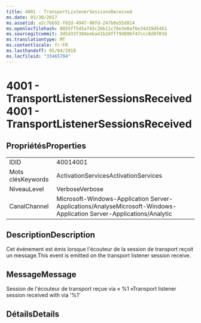 ```yaml
---
title: 4001 - TransportListenerSessionsReceived
ms.date: 03/30/2017
ms.assetid: a2c7bb92-f02d-4947-98fd-247b0a55d814
ms.openlocfilehash: 0855ff545a743c26b11c78e3e8af6e34d19d5461
ms.sourcegitcommit: 3d5d33f384eeba41b2dff79d096f47ccc8d8f03d
ms.translationtype: MT
ms.contentlocale: fr-FR
ms.lasthandoff: 05/04/2018
ms.locfileid: "33465794"
---
```

# <a name="4001---transportlistenersessionsreceived"></a><span data-ttu-id="fca1c-102">4001 - TransportListenerSessionsReceived</span><span class="sxs-lookup"><span data-stu-id="fca1c-102">4001 - TransportListenerSessionsReceived</span></span>
## <a name="properties"></a><span data-ttu-id="fca1c-103">Propriétés</span><span class="sxs-lookup"><span data-stu-id="fca1c-103">Properties</span></span>  
  
|||  
|-|-|  
|<span data-ttu-id="fca1c-104">ID</span><span class="sxs-lookup"><span data-stu-id="fca1c-104">ID</span></span>|<span data-ttu-id="fca1c-105">4001</span><span class="sxs-lookup"><span data-stu-id="fca1c-105">4001</span></span>|  
|<span data-ttu-id="fca1c-106">Mots clés</span><span class="sxs-lookup"><span data-stu-id="fca1c-106">Keywords</span></span>|<span data-ttu-id="fca1c-107">ActivationServices</span><span class="sxs-lookup"><span data-stu-id="fca1c-107">ActivationServices</span></span>|  
|<span data-ttu-id="fca1c-108">Niveau</span><span class="sxs-lookup"><span data-stu-id="fca1c-108">Level</span></span>|<span data-ttu-id="fca1c-109">Verbose</span><span class="sxs-lookup"><span data-stu-id="fca1c-109">Verbose</span></span>|  
|<span data-ttu-id="fca1c-110">Canal</span><span class="sxs-lookup"><span data-stu-id="fca1c-110">Channel</span></span>|<span data-ttu-id="fca1c-111">Microsoft-Windows-Application Server-Applications/Analyse</span><span class="sxs-lookup"><span data-stu-id="fca1c-111">Microsoft-Windows-Application Server-Applications/Analytic</span></span>|  
  
## <a name="description"></a><span data-ttu-id="fca1c-112">Description</span><span class="sxs-lookup"><span data-stu-id="fca1c-112">Description</span></span>  
 <span data-ttu-id="fca1c-113">Cet événement est émis lorsque l'écouteur de la session de transport reçoit un message.</span><span class="sxs-lookup"><span data-stu-id="fca1c-113">This event is emitted on the transport listener session receive.</span></span>  
  
## <a name="message"></a><span data-ttu-id="fca1c-114">Message</span><span class="sxs-lookup"><span data-stu-id="fca1c-114">Message</span></span>  
 <span data-ttu-id="fca1c-115">Session de l'écouteur de transport reçue via « %1 »</span><span class="sxs-lookup"><span data-stu-id="fca1c-115">Transport listener session received with via '%1'</span></span>  
  
## <a name="details"></a><span data-ttu-id="fca1c-116">Détails</span><span class="sxs-lookup"><span data-stu-id="fca1c-116">Details</span></span>
